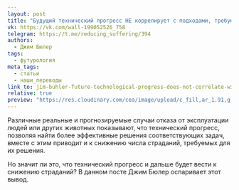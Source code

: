 ```yaml
---
layout: post
title: "Будущий технический прогресс НЕ коррелирует с подходами, требующими меньше страданий"
vk: https://vk.com/wall-199052526_758
telegram: https://t.me/reducing_suffering/394
authors:
  - Джим Бюлер
tags:
  - футурология
meta_tags:
  - статьи
  - наши_переводы
link_to: jim-buhler-future-technological-progress-does-not-correlate-with.html
relative: true
preview: "https://res.cloudinary.com/cea/image/upload/c_fill,ar_1.91,g_auto/SocialPreview/ogd7klsmnv0nwcher7rm"
--- 
```

Различные реальные и прогнозируемые случаи отказа от эксплуатации людей или других животных показывают, что технический прогресс, позволяя найти более эффективные решения соответствующих задач, вместе с этим приводит и к снижению числа страданий, требуемых для их решения.
 
Но значит ли это, что технический прогресс и дальше будет вести к снижению страданий? В данном посте Джим Бюлер оспаривает этот вывод.

